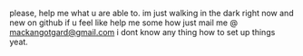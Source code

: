 please, help me what u are able to.
im just walking in the dark right now and new on github
if u feel like help me some how just mail me @ mackangotgard@gmail.com
i dont know any thing how to set up things yeat.

